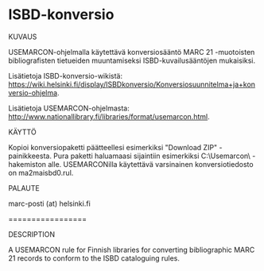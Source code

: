 # ISBD-konversio

KUVAUS

USEMARCON-ohjelmalla käytettävä konversiosääntö MARC 21 -muotoisten bibliografisten tietueiden muuntamiseksi ISBD-kuvailusääntöjen mukaisiksi. 

Lisätietoja ISBD-konversio-wikistä: https://wiki.helsinki.fi/display/ISBDkonversio/Konversiosuunnitelma+ja+konversio-ohjelma.

Lisätietoja USEMARCON-ohjelmasta: http://www.nationallibrary.fi/libraries/format/usemarcon.html.

KÄYTTÖ

Kopioi konversiopaketti päätteellesi esimerkiksi "Download ZIP" -painikkeesta. Pura paketti haluamaasi sijaintiin esimerkiksi C:\Usemarcon\ -hakemiston alle. USEMARCONilla käytettävä varsinainen konversiotiedosto on ma2maisbd0.rul.

PALAUTE

marc-posti (at) helsinki.fi

=================

DESCRIPTION

A USEMARCON rule for Finnish libraries for converting bibliographic MARC 21 records to conform to the ISBD cataloguing rules. 
